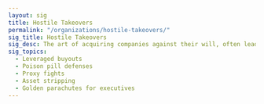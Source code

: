 ```yaml
---
layout: sig
title: Hostile Takeovers
permalink: "/organizations/hostile-takeovers/"
sig_title: Hostile Takeovers
sig_desc: The art of acquiring companies against their will, often leading to asset stripping and layoffs.
sig_topics:
  - Leveraged buyouts
  - Poison pill defenses
  - Proxy fights
  - Asset stripping
  - Golden parachutes for executives
---
```

